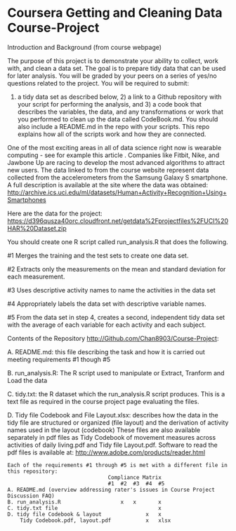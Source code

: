 Coursera Getting and Cleaning Data Course-Project
=================================================
Introduction and Background (from course webpage)

The purpose of this project is to demonstrate your ability to collect, work with, and clean a data
 set. The goal is to prepare tidy data that can be used for later analysis. You will be graded by 
 your peers on a series of yes/no questions related to the project. You will be required to submit: 
 1) a tidy data set as described below, 2) a link to a Github repository with your script for 
 performing the analysis, and 3) a code book that describes the variables, the data, and any 
 transformations or work that you performed to clean up the data called CodeBook.md. You should 
 also include a README.md in the repo with your scripts. This repo explains how all of the scripts 
 work and how they are connected. 

One of the most exciting areas in all of data science right now is wearable computing - see for 
example this article . Companies like Fitbit, Nike, and Jawbone Up are racing to develop the most 
advanced algorithms to attract new users. The data linked to from the course website represent data 
collected from the accelerometers from the Samsung Galaxy S smartphone. A full description is 
available at the site where the data was obtained:
http://archive.ics.uci.edu/ml/datasets/Human+Activity+Recognition+Using+Smartphones

Here are the data for the project:
https://d396qusza40orc.cloudfront.net/getdata%2Fprojectfiles%2FUCI%20HAR%20Dataset.zip

You should create one R script called run_analysis.R that does the following. 

 #1 Merges the training and the test sets to create one data set.
 
 #2 Extracts only the measurements on the mean and standard deviation for each measurement. 
 
 #3 Uses descriptive activity names to name the activities in the data set
 
 #4 Appropriately labels the data set with descriptive variable names. 
 
 #5 From the data set in step 4, creates a second, independent tidy data set with the average of 
	each variable for each activity and each subject.
	
Contents of the Repository http://Github.com/Chan8903/Course-Project:

A. README.md: this file describing the task and how it is carried out meeting requirements
	#1 though #5
	
B. run_analysis.R: The R script used to manipulate or Extract, Tranform and Load the data

C. tidy.txt: the R dataset which the run_analysis.R script produces. This is a text file as required
				in the course project page evaluating the files.				

D. Tidy file Codebook and File Layout.xlsx: describes how the data in the tidy file are structured
	or organized (file layout) and the derivation of activity names used in the layout (codebook)
	These files are also available separately in pdf files as Tidy Codebook of movement measures
		across activities of daily living.pdf and Tidy file Layout.pdf. Software to read the
		pdf files is available at: http://www.adobe.com/products/reader.html

	Each of the requirements #1 through #5 is met with a different file in this repository:
									Compliance Matrix
									#1	#2 	#3	#4 	#5
	A. README.md (overview addressing rater's issues in Course Project Discussion FAQ)
	B. run_analysis.R					x 	x 		x 
	C. tidy.txt file								x 
	D. tidy file Codebook & layout				x 	x 
		Tidy Codebook.pdf, layout.pdf			x 	xlsx

   

